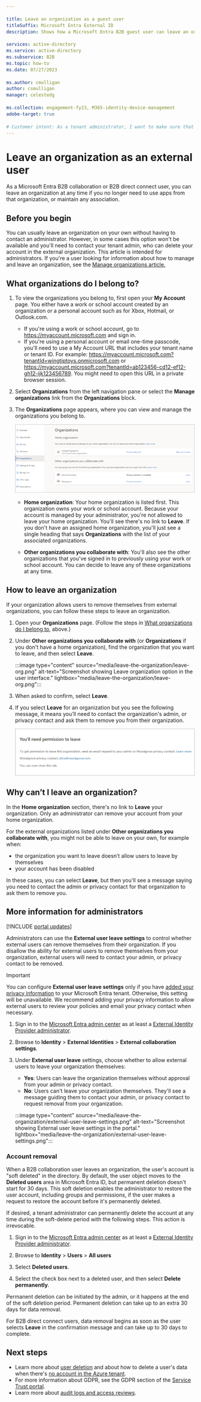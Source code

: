 ```yaml
---

title: Leave an organization as a guest user
titleSuffix: Microsoft Entra External ID
description: Shows how a Microsoft Entra B2B guest user can leave an organization by using the Access Panel.

services: active-directory
ms.service: active-directory
ms.subservice: B2B
ms.topic: how-to
ms.date: 07/27/2023

ms.author: cmulligan 
author: csmulligan 
manager: celestedg

ms.collection: engagement-fy23, M365-identity-device-management
adobe-target: true

# Customer intent: As a tenant administrator, I want to make sure that guest users can leave the organization.
---
```


# Leave an organization as an external user

As a Microsoft Entra B2B collaboration or B2B direct connect user, you can leave an organization at any time if you no longer need to use apps from that organization, or maintain any association.

## Before you begin

You can usually leave an organization on your own without having to contact an administrator. However, in some cases this option won't be available and you'll need to contact your tenant admin, who can delete your account in the external organization. This article is intended for administrators. If you're a user looking for information about how to manage and leave an organization, see the [Manage organizations article.](https://support.microsoft.com/account-billing/manage-organizations-for-a-work-or-school-account-in-the-my-account-portal-a9b65a70-fec5-4a1a-8e00-09f99ebdea17)

## What organizations do I belong to?

1. To view the organizations you belong to, first open your **My Account** page. You either have a work or school account  created by an organization or a personal account such as for Xbox, Hotmail, or Outlook.com.  

   - If you're using a work or school account, go to https://myaccount.microsoft.com and sign in.
   - If you're using a personal account or email one-time passcode, you'll need to use a My Account URL that includes your tenant name or tenant ID.
   For example:
    https://myaccount.microsoft.com?tenantId=wingtiptoys.onmicrosoft.com
    or 
    https://myaccount.microsoft.com?tenantId=ab123456-cd12-ef12-gh12-ijk123456789. You might need to open this URL in a private browser session.

1. Select **Organizations** from the left navigation pane or select the **Manage organizations** link from the **Organizations** block.

1. The **Organizations** page appears, where you can view and manage the organizations you belong to.

   ![Screenshot showing the list of organizations you belong to.](media/leave-the-organization/organization-list.png)

   - **Home organization**: Your home organization is listed first. This organization owns your work or school account. Because your account is managed by your administrator, you're not allowed to leave your home organization. You'll see there's no link to **Leave**. If you don't have an assigned home organization, you'll just see a single heading that says **Organizations** with the list of your associated organizations.

   - **Other organizations you collaborate with**: You'll also see the other organizations that you've signed in to previously using your work or school account. You can decide to leave any of these organizations at any time.

## How to leave an organization

If your organization allows users to remove themselves from external organizations, you can follow these steps to leave an organization.

1. Open your **Organizations** page. (Follow the steps in [What organizations do I belong to](#what-organizations-do-i-belong-to), above.)

1. Under **Other organizations you collaborate with** (or **Organizations** if you don't have a home organization), find the organization that you want to leave, and then select **Leave**.

   :::image type="content" source="media/leave-the-organization/leave-org.png" alt-text="Screenshot showing Leave organization option in the user interface." lightbox="media/leave-the-organization/leave-org.png":::

1. When asked to confirm, select **Leave**.
1. If you select **Leave** for an organization but you see the following message, it means you’ll need to contact the organization's admin, or privacy contact and ask them to remove you from their organization.

   ![Screenshot showing the message when you need permission to leave an organization.](media/leave-the-organization/need-permission-leave.png)

## Why can’t I leave an organization?

In the **Home organization** section, there's no link to **Leave** your organization. Only an administrator can remove your account from your home organization.

For the external organizations listed under **Other organizations you collaborate with**, you might not be able to leave on your own, for example when:

- the organization you want to leave doesn’t allow users to leave by themselves
- your account has been disabled

In these cases, you can select **Leave**, but then you'll see a message saying you need to contact the admin or privacy contact for that organization to ask them to remove you.

## More information for administrators

[!INCLUDE [portal updates](~/articles/active-directory/includes/portal-update.md)]

Administrators can use the **External user leave settings** to control whether external users can remove themselves from their organization. If you disallow the ability for external users to remove themselves from your organization, external users will need to contact your admin, or privacy contact to be removed.

> [!IMPORTANT]
> You can configure **External user leave settings** only if you have [added your privacy information](../fundamentals/properties-area.md) to your Microsoft Entra tenant. Otherwise, this setting will be unavailable. We recommend adding your privacy information to allow external users to review your policies and email your privacy contact when necessary.

1. Sign in to the [Microsoft Entra admin center](https://entra.microsoft.com) as at least a [External Identity Provider administrator](../roles/permissions-reference.md#external-identity-provider-administrator).

1. Browse to **Identity** > **External Identities** > **External collaboration settings**.

1. Under **External user leave** settings, choose whether to allow external users to leave your organization themselves:

   - **Yes**: Users can leave the organization themselves without approval from your admin or privacy contact.
   - **No**: Users can't leave your organization themselves. They'll see a message guiding them to contact your admin, or privacy contact to request removal from your organization.

   :::image type="content" source="media/leave-the-organization/external-user-leave-settings.png" alt-text="Screenshot showing External user leave settings in the portal." lightbox="media/leave-the-organization/external-user-leave-settings.png":::

### Account removal

When a B2B collaboration user leaves an organization, the user's account is "soft deleted" in the directory. By default, the user object moves to the **Deleted users** area in Microsoft Entra ID, but permanent deletion doesn't start for 30 days. This soft deletion enables the administrator to restore the user account, including groups and permissions, if the user makes a request to restore the account before it's permanently deleted.

If desired, a tenant administrator can permanently delete the account at any time during the soft-delete period with the following steps. This action is irrevocable.

1. Sign in to the [Microsoft Entra admin center](https://entra.microsoft.com) as at least a [External Identity Provider administrator](../roles/permissions-reference.md#external-identity-provider-administrator).

1. Browse to **Identity** > **Users** > **All users**

1. Select **Deleted users**.

1. Select the check box next to a deleted user, and then select **Delete permanently**.

Permanent deletion can be initiated by the admin, or it happens at the end of the soft deletion period. Permanent deletion can take up to an extra 30 days for data removal.

For B2B direct connect users, data removal begins as soon as the user selects **Leave** in the confirmation message and can take up to 30 days to complete.


## Next steps

- Learn more about [user deletion](/compliance/regulatory/gdpr-dsr-azure#step-5-delete) and about how to delete a user's data when there's [no account in the Azure tenant](/compliance/regulatory/gdpr-dsr-azure#delete-a-users-data-when-there-is-no-account-in-the-azure-tenant). 
- For more information about GDPR, see the GDPR section of the [Service Trust portal](https://servicetrust.microsoft.com/ViewPage/GDPRGetStarted).
- Learn more about [audit logs and access reviews](auditing-and-reporting.md).

